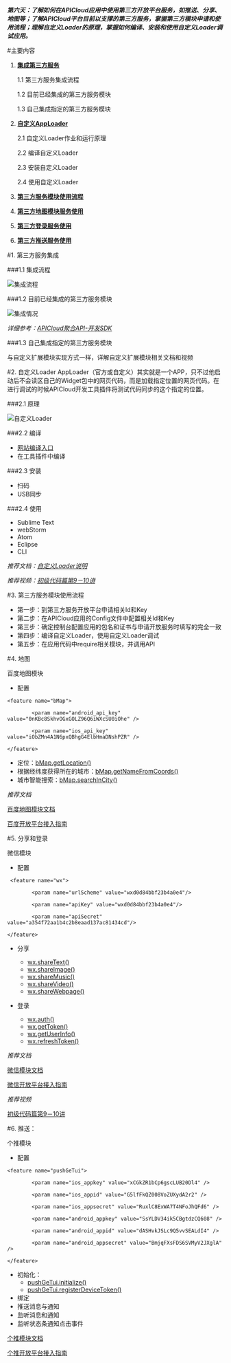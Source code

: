 <style>
</style>

***第六天：了解如何在APICloud应用中使用第三方开放平台服务，如推送、分享、地图等；了解APICloud平台目前以支撑的第三方服务，掌握第三方模块申请和使用流程；理解自定义Loader的原理，掌握如何编译、安装和使用自定义Loader调试应用。***

#主要内容

1. **[集成第三方服务](#P1)**

	1.1 第三方服务集成流程
	
	1.2 目前已经集成的第三方服务模块
	
	1.3 自己集成指定的第三方服务模块

2. **[自定义AppLoader](#P2)**

	2.1 自定义Loader作业和运行原理
	
	2.2 编译自定义Loader
	
	2.3 安装自定义Loader
	
	2.4 使用自定义Loader
	
3. **[第三方服务模块使用流程](#P3)**
4. **[第三方地图模块服务使用](P4)**
5. **[第三方登录服务使用](P5)**
6. **[第三方推送服务使用](P6)**


#1. 第三方服务集成

###1.1 集成流程

![集成流程](http://docs.apicloud.com/img/docImage/seven-course/day6/6.1.png)

###1.2 目前已经集成的第三方服务模块

![集成情况](http://docs.apicloud.com/img/docImage/seven-course/day6/6.2.png)

*详细参考：[APICloud聚合API-开发SDK](http://www.apicloud.com/mod-sdk)*

###1.3 自己集成指定的第三方服务模块

与自定义扩展模块实现方式一样，详解自定义扩展模块相关文档和视频

#2. 自定义Loader
AppLoader（官方或自定义）其实就是一个APP，只不过他启动后不会读区自己的Widget包中的网页代码，而是加载指定位置的网页代码。在进行调试的时候APICloud开发工具插件将测试代码同步的这个指定的位置。

###2.1 原理

![自定义Loader](http://docs.apicloud.com/img/docImage/seven-course/day6/6.3.png)

###2.2 编译

- [网站编译入口](http://www.apicloud.com/module-loader)
- 在工具插件中编译

###2.3 安装

- 扫码
- USB同步

###2.4 使用

- Sublime Text
- webStorm
- Atom
- Eclipse
- CLI


*推荐文档：[自定义Loader说明](http://docs.apicloud.com/Dev-Guide/Custom_Loader)*

*推荐视频：[初级代码篇第9－10讲](http://apicloud.com/video_play?list=2&index=9)*

#3. 第三方服务模块使用流程

- 第一步：到第三方服务开放平台申请相关Id和Key
- 第二步：在APICloud应用的Config文件中配置相关Id和Key
- 第三步：确定控制台配置应用的包名和证书与申请开放服务时填写的完全一致
- 第四步：编译自定义Loader，使用自定义Loader调试
- 第五步：在应用代码中require相关模块，并调用API


#4. 地图

百度地图模块

+ 配置

```
<feature name="bMap">

        <param name="android_api_key" value="0nKBc8SkhvOGxGOLZ96Q6iWXcSU0iOhe" />
        
        <param name="ios_api_key" value="iObZMn4A1N6pxQBhgG4ElbHmaDNshPZR" />
        
</feature>
```

+ 定位：[bMap.getLocation()](http://docs.apicloud.com/Client-API/Open-SDK/bMap#m6)
+ 根据经纬度获得所在的城市：[bMap.getNameFromCoords()](http://docs.apicloud.com/Client-API/Open-SDK/bMap#m9)
+ 城市智能搜索：[bMap.searchInCity()](http://docs.apicloud.com/Client-API/Open-SDK/bMap#s7)

*推荐文档*
	
[百度地图模块文档](http://docs.apicloud.com/Client-API/Open-SDK/bMap)

[百度开放平台接入指南](http://docs.apicloud.com/Others/Open-SDK-Integration-Guide/baidu)

#5. 分享和登录

微信模块

+ 配置

```
 <feature name="wx">
 
        <param name="urlScheme" value="wxd0d84bbf23b4a0e4"/>
        
        <param name="apiKey" value="wxd0d84bbf23b4a0e4"/>
        
        <param name="apiSecret" value="a354f72aa1b4c2b8eaad137ac81434cd"/>
        
</feature>
```

+ 分享
	- [wx.shareText()](http://docs.apicloud.com/Client-API/Open-SDK/wx#a2)
	- [wx.shareImage()](http://docs.apicloud.com/Client-API/Open-SDK/wx#a3)
	- [wx.shareMusic()](http://docs.apicloud.com/Client-API/Open-SDK/wx#a4)
	- [wx.shareVideo()](http://docs.apicloud.com/Client-API/Open-SDK/wx#a5)
	- [wx.shareWebpage()](http://docs.apicloud.com/Client-API/Open-SDK/wx#a6)

+ 登录
	- [wx.auth()](http://docs.apicloud.com/Client-API/Open-SDK/wx#a7)
	- [wx.getToken()](http://docs.apicloud.com/Client-API/Open-SDK/wx#a8)
	- [wx.getUserInfo()](http://docs.apicloud.com/Client-API/Open-SDK/wx#a9)
	- [wx.refreshToken()](http://docs.apicloud.com/Client-API/Open-SDK/wx#a10)

*推荐文档*

[微信模块文档](http://docs.apicloud.com/Client-API/Open-SDK/wx)
	
[微信开放平台接入指南](http://docs.apicloud.com/Others/Open-SDK-Integration-Guide/weChat)
	
*推荐视频*

[初级代码篇第9－10讲](http://apicloud.com/video_play?list=2&index=9)


#6. 推送：

个推模块

+ 配置

```
<feature name="pushGeTui">

        <param name="ios_appkey" value="xCGkZR1bCp6gscLUB20Dl4" />
        
        <param name="ios_appid" value="G5lfFkQZ008VoZUXydA2r2" />
        
        <param name="ios_appsecret" value="RuxlC8ExWA7T4NFoJhQFd6" />
        
        <param name="android_appkey" value="SsYLDV34ik5CBgtdzCQ608" />
        
        <param name="android_appid" value="dASHvkJSLc9Q5vvSEALdI4" />
        
        <param name="android_appsecret" value="BmjqFXsFDS6SVMyV2JXglA" />
        
</feature>
```

+ 初始化：
	- [pushGeTui.initialize()](http://docs.apicloud.com/Client-API/Open-SDK/pushGeTui#a1)
	- [pushGeTui.registerDeviceToken()](http://docs.apicloud.com/Client-API/Open-SDK/pushGeTui#a2)
+ 绑定
+ 推送消息与通知
+ 监听消息和通知
+ 监听状态条通知点击事件

[个推模块文档](http://docs.apicloud.com/Client-API/Open-SDK/pushGeTui)

[个推开放平台接入指南](http://docs.apicloud.com/Others/Open-SDK-Integration-Guide/pushGeTui_manual)